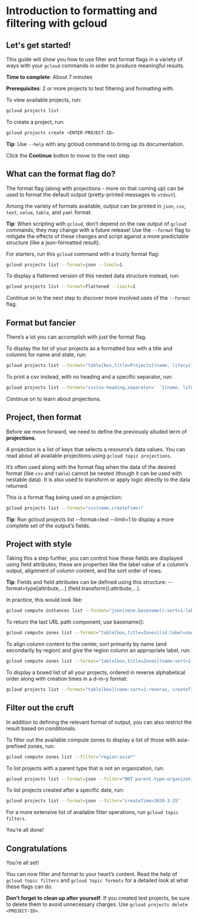 # Introduction to formatting and filtering with gcloud

## Let's get started!

This guide will show you how to use filter and format flags in a variety of ways with your `gcloud` commands in order to produce meaningful results.

**Time to complete**: About 7 minutes

**Prerequisites**: 2 or more projects to test filtering and formatting with.

To view available projects, run:
```bash
gcloud projects list
```

To create a project, run:
```bash
gcloud projects create <ENTER-PROJECT-ID>
```

**Tip**: Use `--help` with any gcloud command to bring up its documentation.

Click the **Continue** button to move to the next step.

## What can the format flag do?

The format flag (along with projections - more on that coming up) can be used to format the default output (pretty-printed messages to `stdout`).

Among the variety of formats available, output can be printed in `json`, `csv`, `text`, `value`, `table`, and `yaml` format.

**Tip**: When scripting with `gcloud`, don’t depend on the raw output of `gcloud` commands; they may change with a future release! Use the `--format` flag to mitigate the effects of these changes and script against a more predictable structure (like a json-formatted result).

For starters, run this `gcloud` command with a trusty format flag:
```bash
gcloud projects list --format=json --limit=1
```
To display a flattened version of this nested data structure instead, run:
```bash
gcloud projects list --format=flattened --limit=1
```
Continue on to the next step to discover more involved uses of the `--format` flag.

## Format but fancier

There’s a lot you can accomplish with just the format flag.

To display the list of your projects as a formatted box with a title and columns for name and state, run:
```bash
gcloud projects list --format="table[box,title=Projects](name, lifecycleState)"
```

To print a csv instead, with no heading and a specific separator, run:
```bash
gcloud projects list --format="csv[no-heading,separator=' '](name, lifecycleState)"
```

Continue on to learn about projections.


## Project, then format

Before we move forward, we need to define the previously alluded term of  **projections**.

A projection is a list of keys that selects a resource’s data values. You can read about all available projections using `gcloud topic projections`.

It’s often used along with the format flag when the data of the desired format (like `csv` and `table`) cannot be nested (though it can be used with nestable data). It is also used to transform or apply logic directly to the data returned.

This is a format flag being used on a projection:
```bash
gcloud projects list --format="csv(name,createTime)"
```

**Tip**: Run gcloud projects list --format=text --limit=1 to display a more complete set of the output’s fields.

## Project with style

Taking this a step further, you can control how these fields are displayed using field attributes; these are properties like the label value of a column’s output, alignment of column content, and the sort order of rows.

**Tip**: Fields and field attributes can be defined using this structure: --format=type[attribute,...]
(field.transform():attribute,...).

In practice, this would look like:
```bash
gcloud compute instances list --format="json(zone.basename():sort=1:label=zone,name)"
```

To return the last URL path component, use basename():
```bash
gcloud compute zones list --format="table[box,title=Zones](id:label=zone_id, selfLink.basename())"
```

To align column content to the center, sort primarily by name (and secondarily by region) and give the region column an appropriate label, run:
```bash
gcloud compute zones list --format="table[box,title=Zones](name:sort=1:align=center, region.basename():label=region:sort=2, status)"
```

To display a boxed list of all your projects, ordered in reverse alphabetical order along with creation times in a d-m-y format:

```bash
gcloud projects list --format="table[box](name:sort=1:reverse, createTime.date('%d-%m-%Y'))"
```

## Filter out the cruft

In addition to defining the relevant format of output, you can also restrict the result based on conditionals.

To filter out the available compute zones to display a list of those with asia-prefixed zones, run:

```bash
gcloud compute zones list --filter="region:asia*"
```

To list projects with a parent type that is not an organization, run:

```bash
gcloud projects list --format=json --filter="NOT parent.type:organization"
```

To list projects created after a specific date, run:

```bash
gcloud projects list --format=json --filter="createTime>2020-3-25"
```

For a more extensive list of available filter operations, run `gcloud topic filters`.

You’re all done!

## Congratulations

<walkthrough-conclusion-trophy></walkthrough-conclusion-trophy>

You’re all set!

You can now filter and format to your heart’s content. Read the help of `gcloud topic filters` and `gcloud topic formats` for a detailed look at what these flags can do.

**Don’t forget to clean up after yourself**: If you created test projects, be sure to delete them to avoid unnecessary charges. Use `gcloud projects delete <PROJECT-ID>`.
